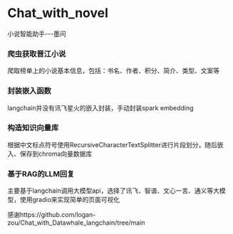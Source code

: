 # Chat_with_novel
小说智能助手---墨问

### 爬虫获取晋江小说
爬取榜单上的小说基本信息，包括：书名、作者、积分、简介、类型、文案等

### 封装嵌入函数
langchain并没有讯飞星火的嵌入封装，手动封装spark embedding

### 构造知识向量库
根据中文标点符号使用RecursiveCharacterTextSplitter进行片段划分，随后嵌入、保存到chroma向量数据库

### 基于RAG的LLM回复
主要基于langchain调用大模型api，选择了讯飞、智谱、文心一言、通义等大模型，使用gradio来实现简单的页面可视化

感谢https://github.com/logan-zou/Chat_with_Datawhale_langchain/tree/main

